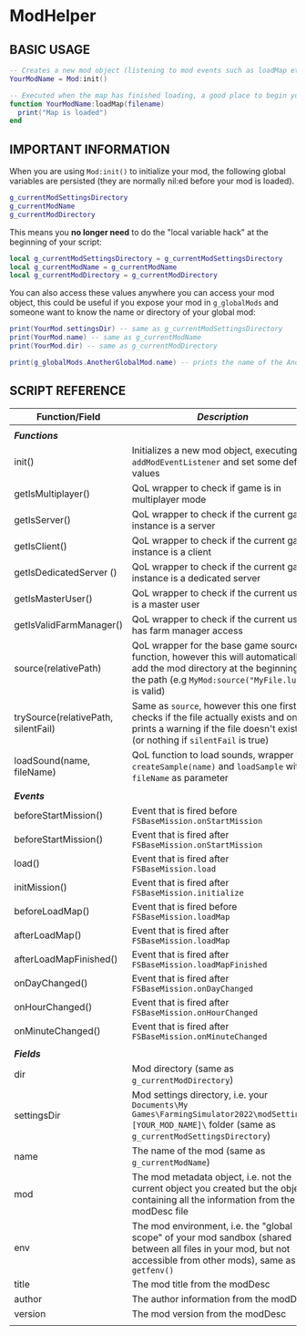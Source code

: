 # ModHelper


###


## BASIC USAGE

```lua
-- Creates a new mod object (listening to mod events such as loadMap etc)
YourModName = Mod:init()

-- Executed when the map has finished loading, a good place to begin your mod initialization
function YourModName:loadMap(filename) 
  print("Map is loaded")
end 
```

## IMPORTANT INFORMATION
When you are using `Mod:init()` to initialize your mod, the following global variables are persisted (they are normally nil:ed before your mod is loaded).

```lua
g_currentModSettingsDirectory
g_currentModName
g_currentModDirectory
```

This means you **no longer need** to do the "local variable hack" at the beginning of your script:
```lua
local g_currentModSettingsDirectory = g_currentModSettingsDirectory
local g_currentModName = g_currentModName
local g_currentModDirectory = g_currentModDirectory
```

You can also access these values anywhere you can access your mod object, this could be useful if you expose your mod in `g_globalMods` and someone want to know the name or directory of your global mod:
```lua
print(YourMod.settingsDir) -- same as g_currentModSettingsDirectory
print(YourMod.name) -- same as g_currentModName
print(YourMod.dir) -- same as g_currentModDirectory

print(g_globalMods.AnotherGlobalMod.name) -- prints the name of the AnotherGlobalMod and is -not- the same as g_currentModName
```

## SCRIPT REFERENCE

| Function/Field | _Description_ |
|-|-|
|||
| **_Functions_** ||
|init()| Initializes a new mod object, executing `addModEventListener` and set some default values |
| getIsMultiplayer() | QoL wrapper to check if game is in multiplayer mode |
| getIsServer() | QoL wrapper to check if the current game instance is a server |
| getIsClient() | QoL wrapper to check if the current game instance is a client |
| getIsDedicatedServer () | QoL wrapper to check if the current game instance is a dedicated server |
| getIsMasterUser() | QoL wrapper to check if the current user is a master user |
| getIsValidFarmManager() | QoL wrapper to check if the current user has farm manager access |
| source(relativePath) | QoL wrapper for the base game source function, however this will automatically add the mod directory at the beginning of the path (e.g `MyMod:source("MyFile.lua")` is valid) |
| trySource(relativePath, silentFail) | Same as `source`, however this one first checks if the file actually exists and only prints a warning if the file doesn't exists (or nothing if `silentFail` is true) |
| loadSound(name, fileName) | QoL function to load sounds, wrapper for `createSample(name)` and `loadSample` with `fileName` as parameter |
|||
| **_Events_** ||
|beforeStartMission()| Event that is fired before `FSBaseMission.onStartMission` |
|beforeStartMission()| Event that is fired after `FSBaseMission.onStartMission` |
|load()| Event that is fired after `FSBaseMission.load` |
|initMission()| Event that is fired after `FSBaseMission.initialize` |
|beforeLoadMap()| Event that is fired before `FSBaseMission.loadMap` |
|afterLoadMap()| Event that is fired after `FSBaseMission.loadMap` |
|afterLoadMapFinished()| Event that is fired after `FSBaseMission.loadMapFinished` |
|onDayChanged()| Event that is fired after `FSBaseMission.onDayChanged` |
|onHourChanged()| Event that is fired after `FSBaseMission.onHourChanged` |
|onMinuteChanged()| Event that is fired after `FSBaseMission.onMinuteChanged` |
|||
| **_Fields_** ||
| dir | Mod directory (same as `g_currentModDirectory`) |
| settingsDir | Mod settings directory, i.e. your `Documents\My Games\FarmingSimulator2022\modSettings\[YOUR_MOD_NAME]\` folder (same as `g_currentModSettingsDirectory`) |
| name | The name of the mod (same as `g_currentModName`) |
| mod | The mod metadata object, i.e. not the current object you created but the object containing all the information from the modDesc file |
| env | The mod environment, i.e. the "global scope" of your mod sandbox (shared between all files in your mod, but not accessible from other mods), same as `getfenv()` |
| title | The mod title from the modDesc |
| author | The author information from the modDesc |
| version| The mod version from the modDesc |
|||